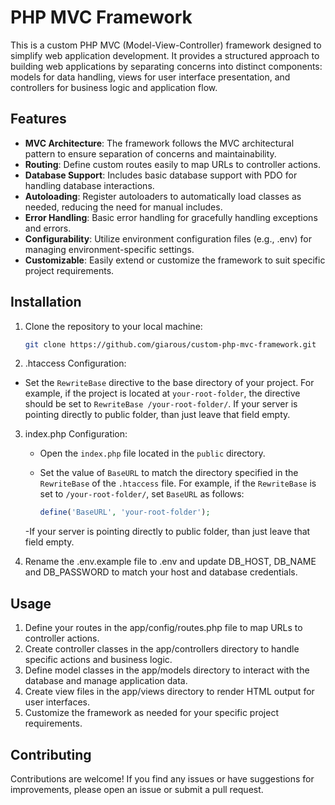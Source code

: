 # PHP MVC Framework

This is a custom PHP MVC (Model-View-Controller) framework designed to simplify web application development. It provides a structured approach to building web applications by separating concerns into distinct components: models for data handling, views for user interface presentation, and controllers for business logic and application flow.

## Features

- **MVC Architecture**: The framework follows the MVC architectural pattern to ensure separation of concerns and maintainability.
- **Routing**: Define custom routes easily to map URLs to controller actions.
- **Database Support**: Includes basic database support with PDO for handling database interactions.
- **Autoloading**: Register autoloaders to automatically load classes as needed, reducing the need for manual includes.
- **Error Handling**: Basic error handling for gracefully handling exceptions and errors.
- **Configurability**: Utilize environment configuration files (e.g., .env) for managing environment-specific settings.
- **Customizable**: Easily extend or customize the framework to suit specific project requirements.

## Installation

1. Clone the repository to your local machine:

   ```bash
   git clone https://github.com/giarous/custom-php-mvc-framework.git

2. .htaccess Configuration: 
- Set the `RewriteBase` directive to the base directory of your project. For example, if the project is located at `your-root-folder`, the directive should be set to `RewriteBase /your-root-folder/`. If your server is pointing directly to public folder, than just leave that field empty.

3. index.php Configuration:
   - Open the `index.php` file located in the `public` directory.
   - Set the value of `BaseURL` to match the directory specified in the `RewriteBase` of the `.htaccess` file. For example, if the `RewriteBase` is set to `/your-root-folder/`, set `BaseURL` as follows:

     ```php
     define('BaseURL', 'your-root-folder');
     ```

   -If your server is pointing directly to public folder, than just leave that field empty.

3. Rename the .env.example file to .env and update DB_HOST, DB_NAME and DB_PASSWORD to match your host and database credentials.

## Usage

1. Define your routes in the app/config/routes.php file to map URLs to controller actions.
2. Create controller classes in the app/controllers directory to handle specific actions and business logic.
3. Define model classes in the app/models directory to interact with the database and manage application data.
4. Create view files in the app/views directory to render HTML output for user interfaces.
5. Customize the framework as needed for your specific project requirements.

## Contributing
Contributions are welcome! If you find any issues or have suggestions for improvements, please open an issue or submit a pull request.

